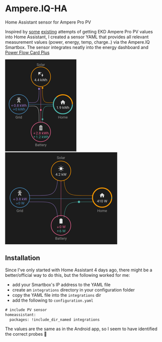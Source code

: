 # Ampere.IQ-HA
Home Assistant sensor for Ampere Pro PV

Inspired by [some](https://community.home-assistant.io/t/energy-concepts-germany-solar-storage-ampere-storage-pro/693609) [existing](https://community.home-assistant.io/t/integration-of-ampere-iq-inverter-battery-and-kiwigrid-energy-manager/684978/8) attempts of getting EKD Ampere Pro PV values into Home Assistant, I created a sensor YAML that provides all relevant measurement values (power, energy, temp, charge..) via the Ampere.IQ Smartbox. The sensor integrates neatly into the energy dashboard and [Power Flow Card Plus](https://community.home-assistant.io/t/power-flow-card-plus/552326)

[<img src="energy_th.png">](energy.png) &nbsp; &nbsp;
[<img src="power_th.png">](power.png>)

## Installation

Since I've only started with Home Assistant 4 days ago, there might be a better/official way to do this, but the following worked for me:

  - add your Smartbox's IP address to the YAML file
  - create an `integrations` directory in your configuration folder
  - copy the YAML file into the `integrations` dir
  - add the following to `configuration.yaml`
```
# include PV sensor
homeassistant:
  packages: !include_dir_named integrations
```

The values are the same as in the Android app, so I seem to have identified the correct probes 🙂
